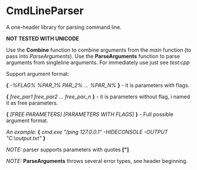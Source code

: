 # CmdLineParser
A one-header library for parsing command line.

**NOT TESTED WITH UNICODE**

Use the **Combine** function to combine arguments from the *main* function (to pass into *ParseArguments*).
Use the **ParseArguments** function to parse arguments from singleline arguments.
For immediately use just see *test.cpp*

Support argument format:

**{** *-%FLAG% %PAR_1% PAR_2% ... %PAR_N%* **}** - it is parameters with flags.

**{** *free_par1 free_par2 ... free_par_n* **}**  - it is parameters without flag, i named it as free parameters.

**{** *[FREE PARAMETERS] [PARAMETERS WITH FLAGS]* **}** - Full possible argument format.

*An example:* **{** *cmd.exe "/ping 127.0.0.1" -HIDECONSOLE -OUTPUT "C:\output.txt"* **}**

*NOTE:* parser supports parameters with quotes **["]**

*NOTE:* **ParseArguments** throws several error types, see header beginning.
